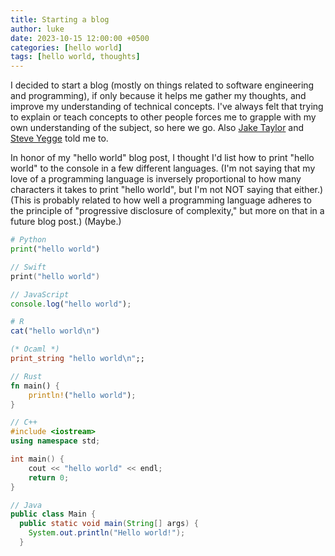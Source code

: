 ```yaml
---
title: Starting a blog
author: luke
date: 2023-10-15 12:00:00 +0500
categories: [hello world]
tags: [hello world, thoughts]
---
```


I decided to start a blog (mostly on things related to software engineering and programming), if only because it helps me gather my thoughts, and improve my understanding of technical concepts. I've always felt that trying to explain or teach concepts to other people forces me to grapple with my own understanding of the subject, so here we go. Also [Jake Taylor](https://github.com/jakee417) and [Steve Yegge](https://sites.google.com/site/steveyegge2/you-should-write-blogs) told me to.

In honor of my "hello world" blog post, I thought I'd list how to print "hello world" to the console in a few different languages. (I'm not saying that my love of a programming language is inversely proportional to how many characters it takes to print "hello world", but I'm not NOT saying that either.) (This is probably related to how well a programming language adheres to the principle of "progressive disclosure of complexity," but more on that in a future blog post.) (Maybe.)


```python
# Python
print("hello world")
```

```swift
// Swift
print("hello world")
```

```js
// JavaScript
console.log("hello world");
```

```r
# R
cat("hello world\n")
```

```ocaml
(* Ocaml *)
print_string "hello world\n";;
```

```rust
// Rust
fn main() {
    println!("hello world");
}
```

```cpp
// C++
#include <iostream>
using namespace std;

int main() {
    cout << "hello world" << endl;
    return 0;
}

```

```java
// Java
public class Main {
  public static void main(String[] args) {
    System.out.println("Hello world!");
  }
```
